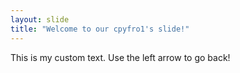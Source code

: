 ```yaml
---
layout: slide
title: "Welcome to our cpyfro1's slide!"
---
```

This is my custom text.
Use the left arrow to go back!